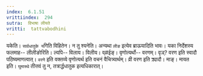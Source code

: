 ```yaml
---
index:  6.1.51
vrittiindex:  294
sutra:  विभाषा लीयते
vritti:  tattvabodhini 
---
```


यकेति। `सार्वधातुके य`गिति विहितेन। न तु श्यनेति। अन्यथा `लीङ` इत्येव ब्राऊयादिति भावः। यका निर्देशस्य फलमाह-- लीलीङोरिति। ल्यपि-- विलाय। विलीय। व्#ईङ्। वृणोत्यर्थो-- वरणम्। वृञ्? वरण इति स्वादौ पठिष्यमाणत्वात्। `वरणे` इति वक्तव्ये वृणोत्यर्थ इति वचनं वैचित्र्यार्थम्। व्री वरण इति क्र्यादौ। माङ्। मायत इति। `घुमास्थे` तीत्तवं तु न, तत्रार्द्धधातुक इत्यधिकारात्। 

